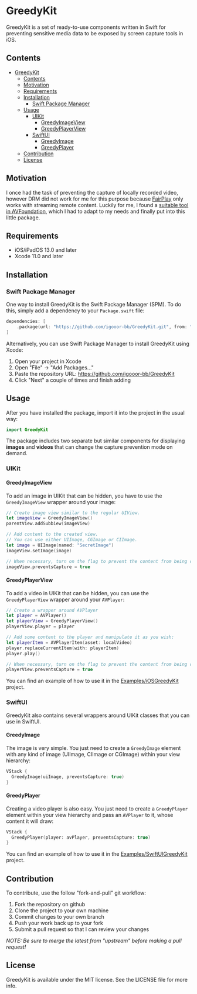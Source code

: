 # GreedyKit

GreedyKit is a set of ready-to-use components written in Swift for preventing sensitive media data to be exposed by screen capture tools in iOS.

## Contents

- [GreedyKit](#greedykit)
  - [Contents](#contents)
  - [Motivation](#motivation)
  - [Requirements](#requirements)
  - [Installation](#installation)
    - [Swift Package Manager](#swift-package-manager)
  - [Usage](#usage)
    - [UIKit](#uikit)
      - [GreedyImageView](#greedyimageview)
      - [GreedyPlayerView](#greedyplayerview)
    - [SwiftUI](#swiftui)
      - [GreedyImage](#greedyimage)
      - [GreedyPlayer](#greedyplayer)
  - [Contribution](#contribution)
  - [License](#license)

## Motivation

I once had the task of preventing the capture of locally recorded video, however DRM did not work for me for this purpose because [FairPlay](https://developer.apple.com/streaming/fps/) only works with streaming remote content. Luckily for me, I found a [suitable tool in AVFoundation](https://developer.apple.com/documentation/avfoundation/avsamplebufferdisplaylayer), which I had to adapt to my needs and finally put into this little package.

## Requirements

- iOS/iPadOS 13.0 and later
- Xcode 11.0 and later

## Installation

### Swift Package Manager

One way to install GreedyKit is the Swift Package Manager (SPM). To do this, simply add a dependency to your `Package.swift` file:

```swift
dependencies: [
    .package(url: "https://github.com/igooor-bb/GreedyKit.git", from: "0.1.0")
]
```

Alternatively, you can use Swift Package Manager to install GreedyKit using Xcode:

1. Open your project in Xcode
2. Open "File" -> "Add Packages..."
3. Paste the repository URL: <https://github.com/igooor-bb/GreedyKit>
4. Click "Next" a couple of times and finish adding

## Usage

After you have installed the package, import it into the project in the usual way:

```swift
import GreedyKit
```

The package includes two separate but similar components for displaying **images** and **videos** that can change the capture prevention mode on demand.

### UIKit

#### GreedyImageView

To add an image in UIKit that can be hidden, you have to use the `GreedyImageView` wrapper around your image:

```swift
// Create image view similar to the regular UIView.
let imageView = GreedyImageView()
parentView.addSubbiew(imageView)

// Add content to the created view.
// You can use either UIImage, CGImage or CIImage.
let image = UIImage(named: "SecretImage")
imageView.setImage(image)

// When necessary, turn on the flag to prevent the content from being captured.
imageView.preventsCapture = true
```

#### GreedyPlayerView

To add a video in UIKit that can be hidden, you can use the `GreedyPlayerView` wrapper around your `AVPlayer`:

```swift
// Create a wrapper around AVPlayer
let player = AVPlayer()
let playerView = GreedyPlayerView()
playerView.player = player

// Add some content to the player and manipulate it as you wish:
let playerItem = AVPlayerItem(asset: localVideo)
player.replaceCurrentItem(with: playerItem)
player.play()

// When necessary, turn on the flag to prevent the content from being captured.
playerView.preventsCapture = true
```

You can find an example of how to use it in the [Examples/iOSGreedyKit](Examples/iOSGreedyKit/) project.

### SwiftUI

GreedyKit also contains several wrappers around UIKit classes that you can use in SwiftUI.

#### GreedyImage

The image is very simple. You just need to create a `GreedyImage` element with any kind of image (UIImage, CIImage or CGImage) within your view hierarchy:

```swift
VStack {
  GreedyImage(uiImage, preventsCapture: true)
}
```

#### GreedyPlayer

Creating a video player is also easy. You just need to create a `GreedyPlayer` element within your view hierarchy and pass an `AVPlayer` to it, whose content it will draw:

```swift
VStack {
  GreedyPlayer(player: avPlayer, preventsCapture: true)
}
```

You can find an example of how to use it in the [Examples/SwiftUIGreedyKit](Examples/SwiftUIGreedyKit/) project.

## Contribution

To contribute, use the follow "fork-and-pull" git workflow:

1. Fork the repository on github
2. Clone the project to your own machine
3. Commit changes to your own branch
4. Push your work back up to your fork
5. Submit a pull request so that I can review your changes

*NOTE: Be sure to merge the latest from "upstream" before making a pull request!*

## License

GreedyKit is available under the MIT license. See the LICENSE file for more info.
